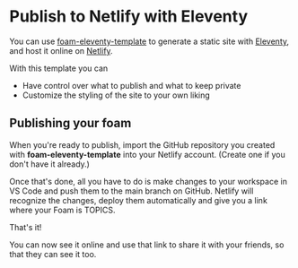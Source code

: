# Publish to Netlify with Eleventy

You can use [foam-eleventy-template](https://github.com/juanfrank77/foam-eleventy-template) to generate a static site with [Eleventy](https://www.11ty.dev/), and host it online on [Netlify](https://www.netlify.com/).

With this template you can

- Have control over what to publish and what to keep private
- Customize the styling of the site to your own liking

## Publishing your foam

When you're ready to publish, import the GitHub repository you created with **foam-eleventy-template** into your Netlify account. (Create one if you don't have it already.)

Once that's done, all you have to do is make changes to your workspace in VS Code and push them to the main branch on GitHub. Netlify will recognize the changes, deploy them automatically and give you a link where your Foam is TOPICS.

That's it!

You can now see it online and use that link to share it with your friends, so that they can see it too.
